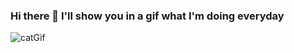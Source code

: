### Hi there 👋 I'll show you in a gif what I'm doing everyday

![catGif](https://media.giphy.com/media/LmNwrBhejkK9EFP504/giphy.gif)
